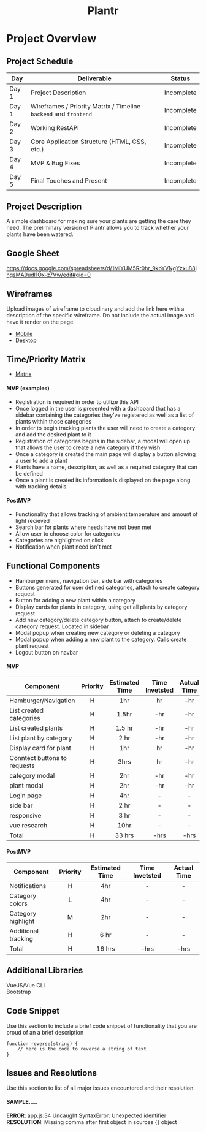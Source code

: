 # **<p align="center">Plantr</p>**

# Project Overview

## Project Schedule

|  Day | Deliverable | Status
|---|---| ---|
|Day 1| Project Description | Incomplete
|Day 1| Wireframes / Priority Matrix / Timeline `backend` and `frontend`| Incomplete
|Day 2| Working RestAPI | Incomplete
|Day 3| Core Application Structure (HTML, CSS, etc.) | Incomplete
|Day 4| MVP & Bug Fixes | Incomplete
|Day 5| Final Touches and Present | Incomplete

## Project Description

A simple dashboard for making sure your plants are getting the care they need. The preliminary version of Plantr allows you to track whether your plants have been watered.

## Google Sheet

https://docs.google.com/spreadsheets/d/1MiYUM5Rr0hr_9kbYVNgYzxu88jngsMA9udl1Ox-z7Vw/edit#gid=0

## Wireframes

Upload images of wireframe to cloudinary and add the link here with a description of the specific wireframe. Do not include the actual image and have it render on the page.  

- [Mobile](https://res.cloudinary.com/jcloud3zf/image/upload/v1600001397/project-4/plantr-mobile_q8yfnw.png)
- [Desktop](https://res.cloudinary.com/jcloud3zf/image/upload/v1600001379/project-4/p4-desktop_crum2i.png)

## Time/Priority Matrix 

- [Matrix](https://res.cloudinary.com/jcloud3zf/image/upload/v1600083018/project-4/p4-frontend-matrix_zrb0m4.png)

#### MVP (examples)

- Registration is required in order to utilize this API
- Once logged in the user is presented with a dashboard that has a sidebar containing the categories they've registered as well
as a list of plants within those categories
- In order to begin tracking plants the user will need to create a category and add the desired plant to it
- Registration of categories begins in the sidebar, a modal will open up that allows the user to create a new category if they wish
- Once a category is created the main page will display a button allowing a user to add a plant
- Plants have a name, description, as well as a required category that can be defined
- Once a plant is created its information is displayed on the page along with tracking details


#### PostMVP 


- Functionality that allows tracking of ambient temperature and amount of light recieved
- Search bar for plants where needs have not been met
- Allow user to choose color for categories
- Categories are highlighted on click
- Notification when plant need isn't met

## Functional Components

- Hamburger menu, navigation bar, side bar with categories
- Buttons generated for user defined categories, attach to create category request
- Button for adding a new plant within a category
- Display cards for plants in category, using get all plants by category request
- Add new category/delete category button, attach to create/delete category request. Located in sidebar
- Modal popup when creating new category or deleting a category
- Modal popup when adding a new plant to the category. Calls create plant request
- Logout button on navbar

#### MVP
| Component | Priority | Estimated Time | Time Invetsted | Actual Time |
| --- | :---: |  :---: | :---: | :---: |
| Hamburger/Navigation | H | 1hr | hr | -hr|
| List created categories | H | 1.5hr | -hr | -hr|
| List created plants | H | 1.5 hr | -hr | -hr|
| List plant by category | H | 2 hr| -hr | -hr |
| Display card for plant | H | 1hr | hr | -hr|
| Conntect buttons to requests | H | 3hrs| hr | -hr |
| category modal | H | 2hr | -hr | -hr|
| plant modal | H | 2hr | -hr | -hr|
| Login page | H | 4hr | - | - |
| side bar | H | 2 hr | - | - |
| responsive | H | 3 hr | - | - |
| vue research| H | 10hr | - | - |
| Total | H | 33 hrs| -hrs | -hrs |

#### PostMVP
| Component | Priority | Estimated Time | Time Invetsted | Actual Time |
| --- | :---: |  :---: | :---: | :---: |
| Notifications | H | 4hr | - | - |
| Category colors | L | 4hr | - | - |
| Category highlight | M | 2hr | - | -| 
| Additional tracking | H | 6 hr | - | - |
| Total | H | 16 hrs| -hrs | -hrs |

## Additional Libraries
VueJS/Vue CLI  
Bootstrap  


## Code Snippet

Use this section to include a brief code snippet of functionality that you are proud of an a brief description  

```
function reverse(string) {
	// here is the code to reverse a string of text
}
```

## Issues and Resolutions
 Use this section to list of all major issues encountered and their resolution.

#### SAMPLE.....
**ERROR**: app.js:34 Uncaught SyntaxError: Unexpected identifier                                
**RESOLUTION**: Missing comma after first object in sources {} object

